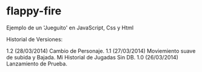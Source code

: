 flappy-fire
===========

Ejemplo de un 'Jueguito' en JavaScript, Css y Html

Historial de Versiones:
   
   1.2 (28/03/2014)	Cambio de Personaje.
   1.1 (27/03/2014)	Moviemiento suave de subida y Bajada. Mi Historial de Jugadas Sin DB.
   1.0 (26/03/2014)	Lanzamiento de Prueba.
